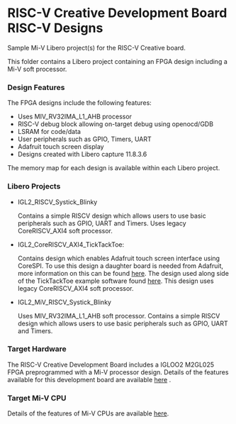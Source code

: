 # RISC-V Creative Development Board RISC-V Designs
Sample Mi-V Libero project(s) for the RISC-V Creative board.

This folder contains a Libero project containing an FPGA design including a Mi-V soft processor. 

### Design Features
The FPGA designs include the following features:
* Uses MIV_RV32IMA_L1_AHB processor
* RISC-V debug block allowing on-target debug using openocd/GDB
* LSRAM for code/data
* User peripherals such as GPIO, Timers, UART
* Adafruit touch screen display
* Designs created with Libero capture 11.8.3.6

The memory map for each design is available within each Libero project.

### Libero Projects
* IGL2_RISCV_Systick_Blinky

   Contains a simple RISCV design which allows users to use basic peripherals such as GPIO, UART and Timers. Uses legacy CoreRISCV_AXI4 soft processor. 
* IGL2_CoreRISCV_AXI4_TickTackToe:

   Contains design which enables Adafruit touch screen interface using CoreSPI. To use this design a daughter board is needed from Adafruit, more information on this can be found [here](https://www.adafruit.com/product/1651).
   The design used along side of the TickTackToe example software found [here](https://github.com/RISCV-on-Microsemi-FPGA/RISC-V-Creative-Board/tree/master/Example_Software_Projects). This design uses legacy CoreRISCV_AXI4 soft processor.
* IGL2_MiV_RISCV_Systick_Blinky

   Uses MIV_RV32IMA_L1_AHB soft processor. Contains a simple RISCV design which allows users to use basic peripherals such as GPIO, UART and Timers.

### Target Hardware
The RISC-V Creative Development Board includes a IGLOO2 M2GL025 FPGA preprogrammed with a Mi-V processor design. Details of the features available for this development board are available [here](https://www.microsemi.com/products/fpga-soc/design-resources/dev-kits/smartfusion2/future-creative-board) .

### Target Mi-V CPU
Details of the features of Mi-V CPUs are available [here](https://github.com/RISCV-on-Microsemi-FPGA/CPUs).
